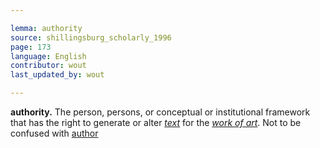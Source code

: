 ```yaml
---

lemma: authority
source: shillingsburg_scholarly_1996
page: 173
language: English
contributor: wout
last_updated_by: wout

---
```


**authority.** The person, persons, or conceptual or institutional framework that has the right to generate or alter _[text](text.html)_ for the _[work of art](work.html)_. Not to be confused with [author](author.html)
